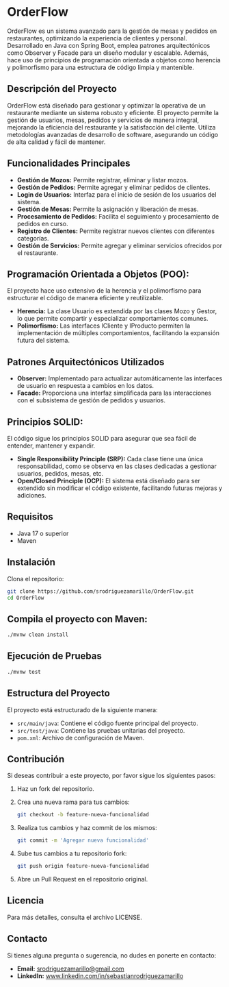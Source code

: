 # OrderFlow

OrderFlow es un sistema avanzado para la gestión de mesas y pedidos en restaurantes, optimizando la experiencia de clientes y personal. Desarrollado en Java con Spring Boot, emplea patrones arquitectónicos como Observer y Facade para un diseño modular y escalable. Además, hace uso de principios de programación orientada a objetos como herencia y polimorfismo para una estructura de código limpia y mantenible.

## Descripción del Proyecto

OrderFlow está diseñado para gestionar y optimizar la operativa de un restaurante mediante un sistema robusto y eficiente. El proyecto permite la gestión de usuarios, mesas, pedidos y servicios de manera integral, mejorando la eficiencia del restaurante y la satisfacción del cliente. Utiliza metodologías avanzadas de desarrollo de software, asegurando un código de alta calidad y fácil de mantener.

## Funcionalidades Principales

- **Gestión de Mozos:** Permite registrar, eliminar y listar mozos.
- **Gestión de Pedidos:** Permite agregar y eliminar pedidos de clientes.
- **Login de Usuarios:** Interfaz para el inicio de sesión de los usuarios del sistema.
- **Gestión de Mesas:** Permite la asignación y liberación de mesas.
- **Procesamiento de Pedidos:** Facilita el seguimiento y procesamiento de pedidos en curso.
- **Registro de Clientes:** Permite registrar nuevos clientes con diferentes categorías.
- **Gestión de Servicios:** Permite agregar y eliminar servicios ofrecidos por el restaurante.


## Programación Orientada a Objetos (POO): 
El proyecto hace uso extensivo de la herencia y el polimorfismo para estructurar el código de manera eficiente y reutilizable.

- **Herencia:** La clase Usuario es extendida por las clases Mozo y Gestor, lo que permite compartir y especializar comportamientos comunes.
- **Polimorfismo:** Las interfaces ICliente y IProducto permiten la implementación de múltiples comportamientos, facilitando la expansión futura del sistema.

## Patrones Arquitectónicos Utilizados

- **Observer:** Implementado para actualizar automáticamente las interfaces de usuario en respuesta a cambios en los datos.
- **Facade:** Proporciona una interfaz simplificada para las interacciones con el subsistema de gestión de pedidos y usuarios.

## Principios SOLID:
El código sigue los principios SOLID para asegurar que sea fácil de entender, mantener y expandir.

- **Single Responsibility Principle (SRP):** Cada clase tiene una única responsabilidad, como se observa en las clases dedicadas a gestionar usuarios, pedidos, mesas, etc.
- **Open/Closed Principle (OCP):** El sistema está diseñado para ser extendido sin modificar el código existente, facilitando futuras mejoras y adiciones.

## Requisitos

- Java 17 o superior
- Maven

## Instalación

Clona el repositorio:
```bash
git clone https://github.com/srodriguezamarillo/OrderFlow.git
cd OrderFlow
```

## Compila el proyecto con Maven:
```bash
./mvnw clean install
```

## Ejecución de Pruebas
```bash
./mvnw test
```

## Estructura del Proyecto

El proyecto está estructurado de la siguiente manera:

- `src/main/java`: Contiene el código fuente principal del proyecto.
- `src/test/java`: Contiene las pruebas unitarias del proyecto.
- `pom.xml`: Archivo de configuración de Maven.

## Contribución
Si deseas contribuir a este proyecto, por favor sigue los siguientes pasos:

1. Haz un fork del repositorio.

2. Crea una nueva rama para tus cambios:
   ```bash
   git checkout -b feature-nueva-funcionalidad

3. Realiza tus cambios y haz commit de los mismos:
   ```bash
   git commit -m 'Agregar nueva funcionalidad'

4. Sube tus cambios a tu repositorio fork:
   ```bash
   git push origin feature-nueva-funcionalidad

5. Abre un Pull Request en el repositorio original.

## Licencia
Para más detalles, consulta el archivo LICENSE.

## Contacto
Si tienes alguna pregunta o sugerencia, no dudes en ponerte en contacto:

- **Email:**  srodriguezamarillo@gmail.com
- **LinkedIn:** www.linkedin.com/in/sebastianrodriguezamarillo